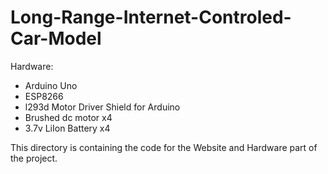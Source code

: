 # Long-Range-Internet-Controled-Car-Model
Hardware:
- Arduino Uno
- ESP8266
- l293d Motor Driver Shield for Arduino
- Brushed dc motor x4
- 3.7v LiIon Battery x4

This directory is containing the code for the Website and Hardware part of the project.
